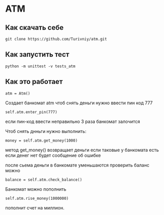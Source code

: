 # ATM

## Как скачать себе

```
git clone https://github.com/Turivniy/atm.git
```

## Как запустить тест

```
python -m unittest -v tests_atm
```

## Как это работает

```
atm = Atm()
```
Создает банкомат atm
чтоб снять деньги нужно ввести пин код 777

```
self.atm.enter_pin(777)
```
если пин-код ввести неправильно 3 раза банкомат залочится

Чтоб снять днньги нужно выполнить:

```
money = self.atm.get_money(1000)
```
метод get_money() возвращает деньги если таковые у банкомата есть
если денег нет будет сообщение об ошибке

после сьема деньги в банкомате уменьшаются
проверить баланс можно

```
balance = self.atm.check_balance()
```

Банкомат можно пополнить

```
self.atm.rise_money(1000000)
```
пополнит счет на миллион.
